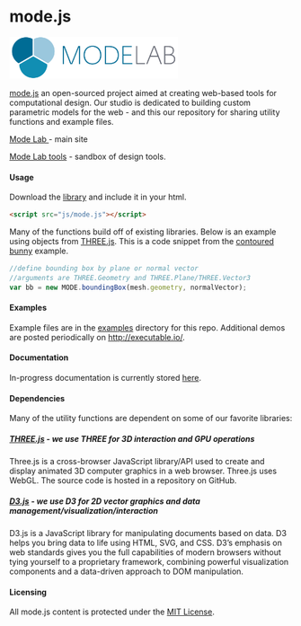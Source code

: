 # mode.js
<a href="http://modelab.is/" target="_blank"><img src="/img/logo/MODELAB_Logo-Horizontal.png" alt="logo" width= "300"/></a>

<a href="https://github.com/modelab/mode.js">mode.js</a> an open-sourced project aimed at creating web-based tools for computational design. Our studio is dedicated to building custom parametric models for the web - and this our repository for sharing utility functions and example files.

<a href="http://modelab.is/news/" target="_blank">Mode Lab </a> - main site

<a href="http://executable.io/" target="_blank">Mode Lab tools</a> - sandbox of design tools.

#### Usage
Download the [library](https://raw.githubusercontent.com/modelab/mode.js/master/build/mode.js) and include it in your html.

```html
<script src="js/mode.js"></script>
```

Many of the functions build off of existing libraries. Below is an example using objects from <a href="https://github.com/mrdoob/three.js" target="_blank">THREE.js</a>.  This is a code snippet from the <a href="http://executable.io/html/mode-js/examples/boundingBox_planeIntersect.html" target="_blank">contoured bunny</a> example.
```javascript
//define bounding box by plane or normal vector
//arguments are THREE.Geometry and THREE.Plane/THREE.Vector3
var bb = new MODE.boundingBox(mesh.geometry, normalVector); 
```

#### Examples
Example files are in the <a href="https://github.com/modelab/mode.js/tree/master/examples" target="_blank">examples</a> directory for this repo.  Additional demos are posted periodically on <a href="http://executable.io/" target="_blank">http://executable.io/</a>.

#### Documentation
In-progress documentation is currently stored <a href="http://executable.io/html/mode-js/doc/MODE.html" target="_blank">here</a>.

#### Dependencies
Many of the utility functions are dependent on some of our favorite libraries:
##### <a href="http://threejs.org/" target="_blank">THREE.js</a> - we use THREE for 3D interaction and GPU operations
Three.js is a cross-browser JavaScript library/API used to create and display animated 3D computer graphics in a web browser. Three.js uses WebGL. The source code is hosted in a repository on GitHub.
##### <a href="https://d3js.org/" target="_blank">D3.js</a> - we use D3 for 2D vector graphics and data management/visualization/interaction
D3.js is a JavaScript library for manipulating documents based on data. D3 helps you bring data to life using HTML, SVG, and CSS. D3’s emphasis on web standards gives you the full capabilities of modern browsers without tying yourself to a proprietary framework, combining powerful visualization components and a data-driven approach to DOM manipulation.

#### Licensing
All mode.js content is protected under the <a href="https://opensource.org/licenses/MIT" target="_blank">MIT License</a>.
